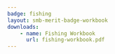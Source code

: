 ```yaml
---
badge: fishing
layout: smb-merit-badge-workbook
downloads:
    - name: Fishing Workbook
      url: fishing-workbook.pdf
---
```


